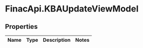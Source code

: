 # FinacApi.KBAUpdateViewModel

## Properties
Name | Type | Description | Notes
------------ | ------------- | ------------- | -------------
